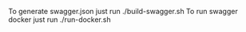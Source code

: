 To generate swagger.json just run ./build-swagger.sh
To run swagger docker just run ./run-docker.sh
